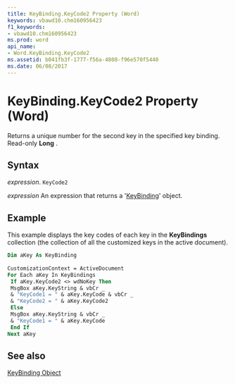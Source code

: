 ```yaml
---
title: KeyBinding.KeyCode2 Property (Word)
keywords: vbawd10.chm160956423
f1_keywords:
- vbawd10.chm160956423
ms.prod: word
api_name:
- Word.KeyBinding.KeyCode2
ms.assetid: b041fb3f-1777-f56a-4808-f96e570f5440
ms.date: 06/08/2017
---
```



# KeyBinding.KeyCode2 Property (Word)

Returns a unique number for the second key in the specified key binding. Read-only  **Long** .


## Syntax

 _expression_. `KeyCode2`

 _expression_ An expression that returns a '[KeyBinding](Word.KeyBinding.md)' object.


## Example

This example displays the key codes of each key in the  **KeyBindings** collection (the collection of all the customized keys in the active document).


```vb
Dim aKey As KeyBinding 
 
CustomizationContext = ActiveDocument 
For Each aKey In KeyBindings 
 If aKey.KeyCode2 <> wdNoKey Then 
 MsgBox aKey.KeyString & vbCr _ 
 & "KeyCode1 = " & aKey.KeyCode & vbCr _ 
 & "KeyCode2 = " & aKey.KeyCode2 
 Else 
 MsgBox aKey.KeyString & vbCr _ 
 & "KeyCode1 = " & aKey.KeyCode 
 End If 
Next aKey
```


## See also


[KeyBinding Object](Word.KeyBinding.md)


